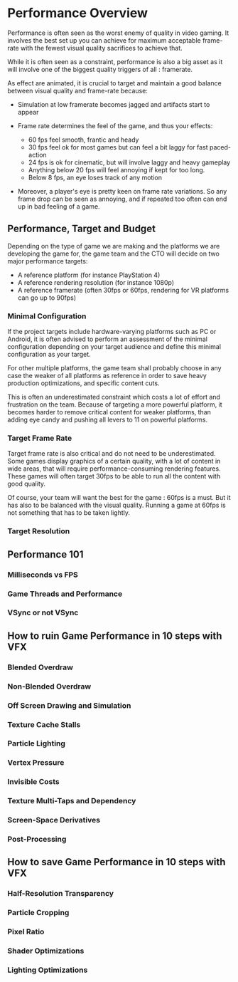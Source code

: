 # Performance Overview

Performance is often seen as the worst enemy of quality in video gaming. It involves the best set up you can achieve for maximum acceptable frame-rate with the fewest visual quality sacrifices to achieve that. 

While it is often seen as a constraint, performance is also a big asset as it will involve one of the biggest quality triggers of all : framerate.

As effect are animated, it is crucial to target and maintain a good balance between visual quality and frame-rate because:

* Simulation at low framerate becomes jagged and artifacts start to appear

* Frame rate determines the feel of the game, and thus your effects:

  * 60 fps feel smooth, frantic and heady
  * 30 fps feel ok for most games but can feel a bit laggy for fast paced-action
  * 24 fps is ok for cinematic, but will involve laggy and heavy gameplay
  * Anything below 20 fps will feel annoying if kept for too long.
  * Below 8 fps, an eye loses track of any motion

* Moreover, a player's eye is pretty keen on frame rate variations. So any frame drop can be seen as annoying, and if repeated too often can end up in bad feeling of a game.

## Performance, Target and Budget

Depending on the type of game we are making and the platforms we are developing the game for, the game team and the CTO will decide on two major performance targets:

* A reference platform (for instance PlayStation 4)
* A reference rendering resolution (for instance 1080p)
* A reference framerate (often 30fps or 60fps, rendering for VR platforms can go up to 90fps)

### Minimal Configuration

If the project targets include hardware-varying platforms such as PC or Android, it is often advised to perform an assessment of the minimal configuration depending on your target audience and define this minimal configuration as your target.

For other multiple platforms, the game team shall probably choose in any case the weaker of all platforms as reference in order to save heavy production optimizations, and specific content cuts. 

This is often an underestimated constraint which costs a lot of effort and frustration on the team. Because of targeting a more powerful platform, it becomes harder to remove critical content for weaker platforms, than adding eye candy and pushing all levers to 11 on powerful platforms.

### Target Frame Rate

Target frame rate is also critical and do not need to be underestimated. Some games display graphics of a certain quality, with a lot of content in wide areas, that will require performance-consuming rendering features. These games will often target 30fps to be able to run all the content with good quality.

Of course, your team will want the best for the game : 60fps is a must. But it has also to be balanced with the visual quality. Running a game at 60fps is not something that has to be taken lightly.

### Target Resolution

## Performance 101

### Milliseconds vs FPS

### Game Threads and Performance

### VSync or not VSync

## How to ruin Game Performance in 10 steps with VFX

### Blended Overdraw

### Non-Blended Overdraw

### Off Screen Drawing and Simulation

### Texture Cache Stalls

### Particle Lighting

### Vertex Pressure

### Invisible Costs

### Texture Multi-Taps and Dependency

### Screen-Space Derivatives

### Post-Processing

## How to save Game Performance in 10 steps with VFX

### Half-Resolution Transparency

### Particle Cropping

### Pixel Ratio

### Shader Optimizations

### Lighting Optimizations



### 



